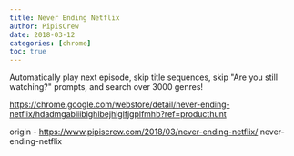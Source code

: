 ```yaml
---
title: Never Ending Netflix
author: PipisCrew
date: 2018-03-12
categories: [chrome]
toc: true
---
```


Automatically play next episode, skip title sequences, skip "Are you still watching?" prompts, and search over 3000 genres!

https://chrome.google.com/webstore/detail/never-ending-netflix/hdadmgabliibighlbejhlglfjgplfmhb?ref=producthunt

origin - https://www.pipiscrew.com/2018/03/never-ending-netflix/ never-ending-netflix
